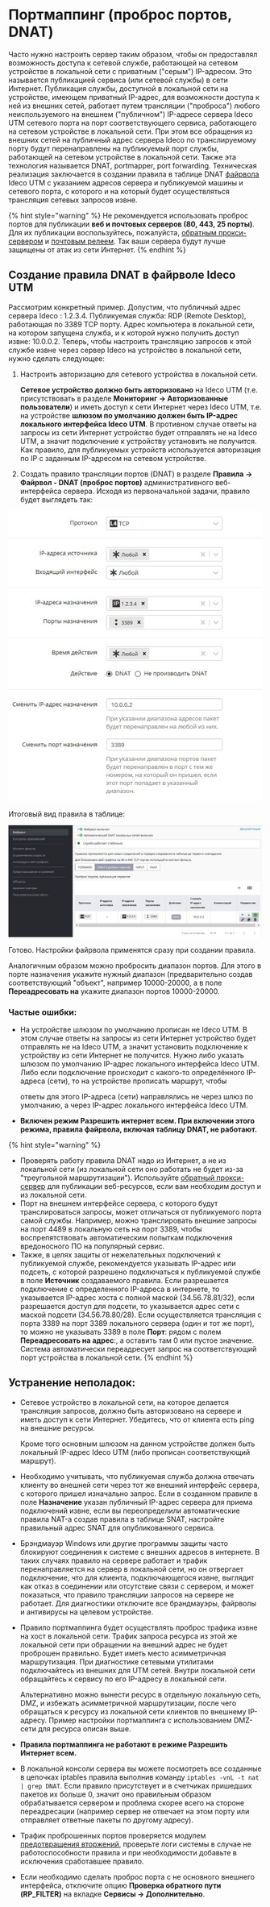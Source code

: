 # Портмаппинг \(проброс портов, DNAT\)

Часто нужно настроить сервер таким образом, чтобы он предоставлял возможность доступа к сетевой службе, работающей на сетевом устройстве в локальной сети с приватным \("серым"\) IP-адресом. Это называется публикацией сервиса \(или сетевой службы\) в сети Интернет. Публикация службы, доступной в локальной сети на устройстве, имеющем приватный IP-адрес, для возможности доступа к ней из внешних сетей, работает путем трансляции \("проброса"\) любого неиспользуемого на внешнем \("публичном"\) IP-адресе сервера Ideco UTM сетевого порта на порт соответствующего сервиса, работающего на сетевом устройстве в локальной сети. При этом все обращения из внешних сетей на публичный адрес сервера Ideco по транслируемому порту будут перенаправлены на публикуемый порт службы, работающей на сетевом устройстве в локальной сети. Также эта технология называется DNAT, portmapper, port forwarding. Техническая реализация заключается в создании правила в таблице DNAT [файрвола](../access-rules/firewall.md) Ideco UTM с указанием адресов сервера и публикуемой машины и сетевого порта, с которого и на который будет осуществляться трансляция сетевых запросов извне.

{% hint style="warning" %}
Не рекомендуется использовать проброс портов для публикации **веб и почтовых серверов \(80, 443, 25 порты\)**. Для их публикации воспользуйтесь, пожалуйста, [обратным прокси-сервером](../services/reverse-proxy/) и [почтовым релеем](config-mail-relay-to-publish-on-a-local-network.md). Так ваши сервера будут лучше защищены от атак из сети Интернет.
{% endhint %}

## Создание правила DNAT в файрволе Ideco UTM

Рассмотрим конкретный пример. Допустим, что публичный адрес сервера Ideco : 1.2.3.4. Публикуемая служба: RDP \(Remote Desktop\), работающая по 3389 TCP порту. Адрес компьютера в локальной сети, на котором запущена служба, и к которой нужно получить доступ извне: 10.0.0.2. Теперь, чтобы настроить трансляцию запросов к этой службе извне через сервер Ideco на устройство в локальной сети, нужно сделать следующее:

1. Настроить авторизацию для сетевого устройства в локальной сети.

   **Сетевое устройство должно быть авторизовано** на Ideco UTM \(т.е. присутствовать в разделе **Мониторинг -&gt; Авторизованные пользователи**\) и иметь доступ к сети Интернет через Ideco UTM, т.е. на устройстве **шлюзом по умолчанию должен быть IP-адрес локального интерфейса Ideco UTM**. В противном случае ответы на запросы из сети Интернет устройство будет отправлять не на Ideco UTM, а значит подключение к устройству установить не получится. Как правило, для публикуемых устройств используется авторизация по IP с заданным IP-адресом на сетевом устройстве.

2. Создать правило трансляции портов \(DNAT\) в разделе **Правила** **-&gt; Файрвол - DNAT \(проброс портов\)** административного веб-интерфейса сервера. Исходя из первоначальной задачи, правило будет выглядеть так:

![](../.gitbook/assets/11239545.jpg)

  
Итоговый вид правила в таблице:

![](../.gitbook/assets/11239548.jpg)

Готово. Настройки файрвола применятся сразу при создании правила.

Аналогичным образом можно пробросить диапазон портов. Для этого в порте назначения укажите нужный диапазон \(предварительно создав соответствующий "объект", например 10000-20000, а в поле **Переадресовать на** укажите диапазон портов 10000-20000.

### Частые ошибки:

* На устройстве шлюзом по умолчанию прописан не Ideco UTM. В этом случае ответы на запросы из сети Интернет устройство будет отправлять не на Ideco UTM, а значит установить подключение к устройству из сети Интернет не получится. Нужно либо указать шлюзом по умолчанию IP-адрес локального интерфейса Ideco UTM. Либо если подключение происходит с какого-то определённого IP-адреса \(сети\), то на устройстве прописать маршрут, чтобы

  ответы для этого IP-адреса \(сети\) направлялись не через шлюз по умолчанию, а через IP-адрес локального интерфейса Ideco UTM.

* **Включен режим Разрешить интернет всем. При включении этого режима, правила файрвола, включая таблицу DNAT, не работают.**

{% hint style="warning" %}
* Проверять работу правила DNAT надо из Интернет, а не из локальной сети \(из локальной сети оно работать не будет из-за "треугольной маршрутизации"\). Используйте [обратный прокси-сервер](../services/reverse-proxy/) для публикации веб-ресурсов, если вам необходим доступ и из локальной сети. 
* Порт на внешнем интерфейсе сервера, с которого будут транслироваться запросы, может отличаться от публикуемого порта самой службы. Например, можно транслировать внешние запросы на порт 4489 в локальную сеть на порт 3389, чтобы воспрепятствовать автоматическим попыткам подключения вредоносного ПО на популярный сервис. 
* Также, в целях защиты от нежелательных подключений к публикуемой службе, рекомендуется указывать IP-адрес или подсеть, с которой разрешено подключаться к публикуемой службе в поле **Источник** создаваемого правила. Если разрешается подключение с определенного IP-адреса в интернете, то указывается IP-адрес хоста с полной маской \(34.56.78.81/32\), если разрешается доступ для подсети, то указывается адрес сети с маской подсети \(34.56.78.80/28\). Если осуществляется трансляция с порта 3389 на порт 3389 локального сервера \(один и тот же порт\), то можно не указывать 3389 в поле **Порт**: рядом с полем **Переадресовать на адрес**:, а оставить там 0 или пустое значение. Система автоматически переадресует запрос на соответствующий порт устройства в локальной сети.
{% endhint %}

## Устранение неполадок:

* Сетевое устройство в локальной сети, на которое делается трансляция запросов, должно быть авторизовано на сервере и иметь доступ к сети Интернет. Убедитесь, что от клиента есть ping на внешние ресурсы.

  Кроме того основным шлюзом на данном устройстве должен быть локальный IP-адрес Ideco UTM \(либо прописан соответствующий маршрут\).

* Необходимо учитывать, что публикуемая служба должна отвечать клиенту во внешней сети через тот же внешний интерфейс сервера, с которого пришел изначально запрос. Если в созданном правиле в поле **Назначение** указан публичный IP-адрес сервера для приема подключений извне, если вы переопределили автоматические правила NAT-а создав правила в таблице SNAT, настройте правильный адрес SNAT для опубликованного сервиса.
* Брэндмауэр Windows или другие программы защиты часто блокируют соединения к системе с внешних адресов в интернете. В таких случаях правило на сервере работает и трафик перенаправляется на сервер в локальной сети, но он отвергает подключение, что для клиента, подключающегося извне, выглядит как отказ в соединении или отсутствие связи с сервером, и может показаться, что правило трансляции запросов на сервере не работает. Для диагностики отключите все брандмауэры, файрволы и антивирусы на целевом устройстве.
* Правило портмаппинга будет осуществлять проброс трафика извне на хост в локальной сети. Трафик запроса ресурса из этой же локальной сети при обращении на внешний адрес не будет проброшен правильно. Будет иметь место асимметричная маршрутизация. При диагностике сетевыми утилитами подключайтесь из внешних для UTM сетей. Внутри локальной сети обращайтесь к сервису по его IP-адресу в локальной сети.

  Альтернативно можно вынести ресурс в отдельную локальную сеть, DMZ, и избежать асимметричной маршрутизации, после чего обращаться к ресурсу из локальной сети клиентов по внешнему IP-адресу. Пример настройки портмаппинга с использованием DMZ-сети для ресурса описан выше.

* **Правила портмаппинга не работают в режиме Разрешить Интернет всем.**
* В локальной консоли сервера вы можете посмотреть все созданные в цепочках iptables правила выполнив команду `iptables -vnL -t nat | grep DNAT`. Если правило присутствует и в счетчиках пришедших пакетов их больше 0, значит оно правильным образом обрабатывается сервером и проблема скорее всего на стороне переадресации \(например сервер не отвечает на этом порту или отправляет ответные пакеты по другому адресу\).
* Трафик проброшенных портов проверяется модулем [предотвращения вторжений](../access-rules/ips.md), проверьте логи системы в случае не работоспособности правила и при необходимости добавьте в исключения сработавшее правило.
* Если необходимо сделать проброс порта с не основного внешнего интерфейса, отключите опцию **Проверка обратного пути \(RP\_FILTER\)** на вкладке **Сервисы -&gt; Дополнительно**.

